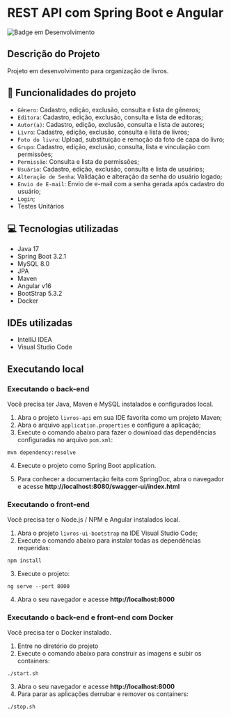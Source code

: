 # REST API com Spring Boot e Angular

![Badge em Desenvolvimento](http://img.shields.io/static/v1?label=STATUS&message=EM%20DESENVOLVIMENTO&color=GREEN&style=for-the-badge)

## Descrição do Projeto

Projeto em desenvolvimento para organização de livros.

## :hammer: Funcionalidades do projeto

- `Gênero`: Cadastro, edição, exclusão, consulta e lista de gêneros;
- `Editora`: Cadastro, edição, exclusão, consulta e lista de editoras;
- `Autor(a)`: Cadastro, edição, exclusão, consulta e lista de autores;
- `Livro`: Cadastro, edição, exclusão, consulta e lista de livros;
- `Foto do livro`: Upload, substituição e remoção da foto de capa do livro;
- `Grupo`: Cadastro, edição, exclusão, consulta, lista e vinculação com permissões;
- `Permissão`: Consulta e lista de permissões;
- `Usuário`: Cadastro, edição, exclusão, consulta e lista de usuários;
- `Alteração de Senha`: Validação e alteração da senha do usuário logado;
- `Envio de E-mail`: Envio de e-mail com a senha gerada após cadastro do usuário;
- `Login`;
- Testes Unitários

## :computer: Tecnologias utilizadas
- Java 17
- Spring Boot 3.2.1
- MySQL 8.0
- JPA
- Maven
- Angular v16
- BootStrap 5.3.2
- Docker

## IDEs utilizadas
 - IntelliJ IDEA
 - Visual Studio Code

## Executando local

### Executando o back-end

Você precisa ter Java, Maven e MySQL instalados e configurados local.

1. Abra o projeto `livros-api` em sua IDE favorita como um projeto Maven; 
2. Abra o arquivo `application.properties` e configure a aplicação;
3. Execute o comando abaixo para fazer o download das dependências configuradas no arquivo `pom.xml`:

```
mvn dependency:resolve
```

4. Execute o projeto como Spring Boot application.

5. Para conhecer a documentação feita com SpringDoc, abra o navegador e acesse **http://localhost:8080/swagger-ui/index.html**

### Executando o front-end

Você precisa ter o Node.js / NPM e Angular instalados local.

1. Abra o projeto `livros-ui-bootstrap` na IDE Visual Studio Code;
2. Execute o comando abaixo para instalar todas as dependências requeridas:

```
npm install
```

3. Execute o projeto:

```
ng serve --port 8000
```

4. Abra o seu navegador e acesse **http://localhost:8000**

### Executando o back-end e front-end com Docker

Você precisa ter o Docker instalado.

1. Entre no diretório do projeto 
2. Execute o comando abaixo para construir as imagens e subir os containers:

```
./start.sh
```
3. Abra o seu navegador e acesse **http://localhost:8000**
4. Para parar as aplicações derrubar e remover os containers:

```
./stop.sh
```


